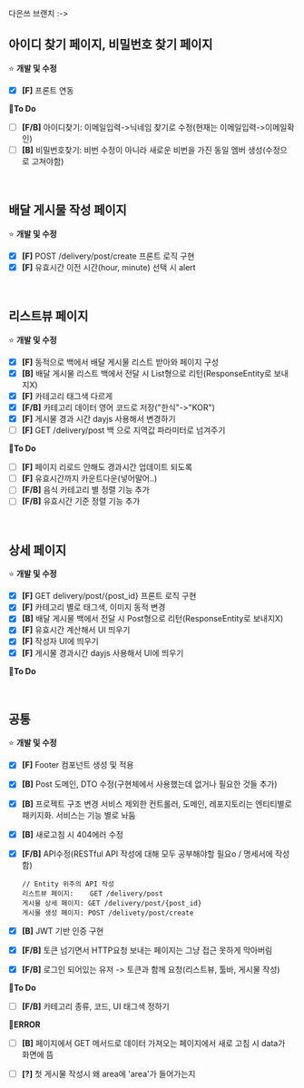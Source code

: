 다은쓰 브랜치 :->
## 아이디 찾기 페이지, 비밀번호 찾기 페이지
⭐ **개발 및 수정**
- [x] **[F]** 프론트 연동

📍**To Do**

- [ ] **[F/B]**  아이디찾기: 이메일입력->닉네임 찾기로 수정(현재는 이메일입력->이메일확인)
- [ ] **[B]** 비밀번호찾기: 비번 수정이 아니라 새로운 비번을 가진 동일 멤버 생성(수정으로 고쳐야함)

<br>

## 배달 게시물 작성 페이지
⭐ **개발 및 수정**
- [x] **[F]**   POST /delivery/post/create 프론트 로직 구현
- [x] **[F]**   유효시간 이전 시간(hour, minute) 선택 시 alert

<br>

## 리스트뷰 페이지
⭐ **개발 및 수정**

- [x] **[F]** 동적으로 백에서 배달 게시물 리스트 받아와 페이지 구성
- [x] **[B]** 배달 게시물 리스트 백에서 전달 시 List<Post>형으로 리턴(ResponseEntity로 보내지X)
- [x] **[F]** 카테고리 태그색 다르게
- [x] **[F/B]** 카테고리 데이터 영어 코드로 저장("한식"->"KOR")
- [x] **[F]** 게시물 경과 시간 dayjs 사용해서 변경하기
- [ ] **[F]**  GET /delivery/post 백 으로 지역값 파라미터로 넘겨주기

📍**To Do**
- [ ] **[F]**  페이지 리로드 안해도 경과시간 업데이트 되도록
- [ ] **[F]**  유효시간까지 카운트다운(넣어말어..)
- [ ] **[F/B]** 음식 카테고리 별 정렬 기능 추가
- [ ] **[F/B]** 유효시간 기준 정렬 기능 추가
      
<br>

## 상세 페이지
⭐ **개발 및 수정**
- [x] **[F]** GET delivery/post/{post_id} 프론트 로직 구현
- [x] **[F]** 카테고리 별로 태그색, 이미지 동적 변경
- [x] **[B]** 배달 게시물 백에서 전달 시 Post형으로 리턴(ResponseEntity로 보내지X)
- [x] **[F]** 유효시간 계산해서 UI 띄우기
- [x] **[F]** 작성자 UI에 띄우기
- [x] **[F]** 게시물 경과시간 dayjs 사용해서 UI에 띄우기

📍**To Do**

      
<br>

## 공통

⭐ **개발 및 수정**
- [x] **[F]** Footer 컴포넌트 생성 및 적용
- [x] **[B]** Post 도메인, DTO 수정(구현체에서 사용했는데 없거나 필요한 것들 추가)
- [x] **[B]** 프로젝트 구조 변경 서비스 제외한 컨트롤러, 도메인, 레포지토리는 엔티티별로 패키지화. 서비스는 기능 별로 놔둠
- [x] **[B]**  새로고침 시 404에러 수정
- [x] **[F/B]** API수정(RESTful API 작성에 대해 모두 공부해야할 필요o / 명세서에 작성 함)
      
      // Entity 위주의 API 작성
      리스트뷰 페이지:    GET /delivery/post 
      게시물 상세 페이지: GET /delivery/post/{post_id}
      게시물 생성 페이지: POST /delivety/post/create
- [x] **[B]** JWT 기반 인증 구현
- [x] **[F/B]** 토큰 넘기면서 HTTP요청 보내는 페이지는 그냥 접근 못하게 막아버림
- [x] **[F/B]** 로그인 되어있는 유저 -> 토큰과 함께 요청(리스트뷰, 툴바, 게시물 작성)


📍**To Do**
- [ ] **[F/B]** 카테고리 종류, 코드, UI 태그색 정하기



📍**ERROR**
- [ ] **[B]**   페이지에서 GET 메서드로 데이터 가져오는 페이지에서 새로 고침 시 data가 화면에 뜸
- [ ] **[?]**  첫 게시물 작성시 왜 area에 'area'가 들어가는지











